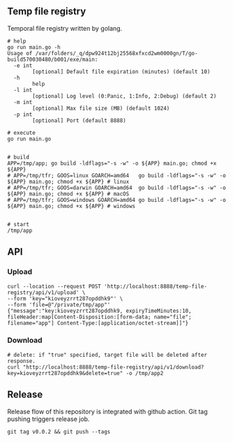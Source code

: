 ## Temp file registry

Temporal file registry written by golang.

```
# help
go run main.go -h
Usage of /var/folders/_q/dpw924t12bj25568xfxcd2wm0000gn/T/go-build570030480/b001/exe/main:
  -e int
    	[optional] Default file expiration (minutes) (default 10)
  -h
    	help
  -l int
    	[optional] Log level (0:Panic, 1:Info, 2:Debug) (default 2)
  -m int
    	[optional] Max file size (MB) (default 1024)
  -p int
    	[optional] Port (default 8888)

# execute
go run main.go


# build
APP=/tmp/app; go build -ldflags="-s -w" -o ${APP} main.go; chmod +x ${APP}
# APP=/tmp/tfr; GOOS=linux GOARCH=amd64   go build -ldflags="-s -w" -o ${APP} main.go; chmod +x ${APP} # linux
# APP=/tmp/tfr; GOOS=darwin GOARCH=amd64  go build -ldflags="-s -w" -o ${APP} main.go; chmod +x ${APP} # macOS
# APP=/tmp/tfr; GOOS=windows GOARCH=amd64 go build -ldflags="-s -w" -o ${APP} main.go; chmod +x ${APP} # windows


# start
/tmp/app
```

## API

### Upload

```
curl --location --request POST 'http://localhost:8888/temp-file-registry/api/v1/upload' \
--form 'key="kioveyzrrt287opddhk9"' \
--form 'file=@"/private/tmp/app"'
{"message":"key:kioveyzrrt287opddhk9, expiryTimeMinutes:10, fileHeader:map[Content-Disposition:[form-data; name="file"; filename="app"] Content-Type:[application/octet-stream]]"}
```

### Download

```
# delete: if "true" specified, target file will be deleted after response.
curl "http://localhost:8888/temp-file-registry/api/v1/download?key=kioveyzrrt287opddhk9&delete=true" -o /tmp/app2
```

## Release

Release flow of this repository is integrated with github action.
Git tag pushing triggers release job.

```
git tag v0.0.2 && git push --tags
```
